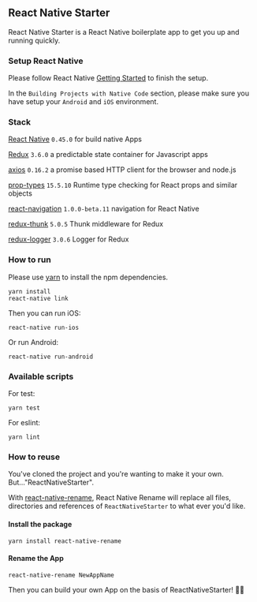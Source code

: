 ## React Native Starter

React Native Starter is a React Native boilerplate app to get you up and running quickly.

### Setup React Native

Please follow React Native [Getting Started](https://facebook.github.io/react-native/docs/getting-started.html) to finish the setup.

In the `Building Projects with Native Code` section, please make sure you have setup your `Android` and `iOS` environment.

### Stack

[React Native](https://facebook.github.io/react-native/) `0.45.0` for build native Apps

[Redux](https://github.com/reactjs/redux) `3.6.0` a predictable state container for Javascript apps

[axios](https://github.com/mzabriskie/axios) `0.16.2` a promise based HTTP client for the browser and node.js

[prop-types](https://github.com/facebook/prop-types) `15.5.10` Runtime type checking for React props and similar objects

[react-navigation](https://github.com/react-community/react-navigation) `1.0.0-beta.11` navigation for React Native

[redux-thunk](https://github.com/gaearon/redux-thunk) `5.0.5` Thunk middleware for Redux

[redux-logger](https://github.com/evgenyrodionov/redux-logger) `3.0.6` Logger for Redux

### How to run

Please use [yarn](https://yarnpkg.com/en/) to install the npm dependencies.

```
yarn install
react-native link
```

Then you can run iOS:
```
react-native run-ios
```

Or run Android:
```
react-native run-android
```

### Available scripts

For test:

```
yarn test
```

For eslint:

```
yarn lint
```

### How to reuse

You've cloned the project and you're wanting to make it your own. But..."ReactNativeStarter".

With [react-native-rename](https://www.npmjs.com/package/react-native-rename), React Native Rename will replace all files, directories and references of `ReactNativeStarter` to what ever you'd like.

#### Install the package
```
yarn install react-native-rename
```
#### Rename the App
```
react-native-rename NewAppName
```

Then you can build your own App on the basis of ReactNativeStarter! 🙌🏻
